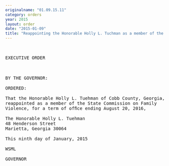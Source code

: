 ```yaml
---
originalname: "01.09.15.11"
category: orders
year: 2015
layout: order
date: "2015-01-09"
title: "Reappointing the Honorable Holly L. Tuchman as a member of the State Commission on Family Violence"
---
```

<pre>
 

EXECUTIVE ORDER

 

BY THE GOVERNOR:

ORDERED:

That the Honorable Holly L. Tuehman of Cobb County, Georgia, is
reappointed as a member of the State Commission on Family
Violence, for a term of ofﬁce ending August 20, 2016,

The Honorable Holly L. Tuehman
48 Henderson Street
Marietta, Georgia 30064

This ninth day of January, 2015

WSML

GOVERNOR

 

 

 

</pre>
